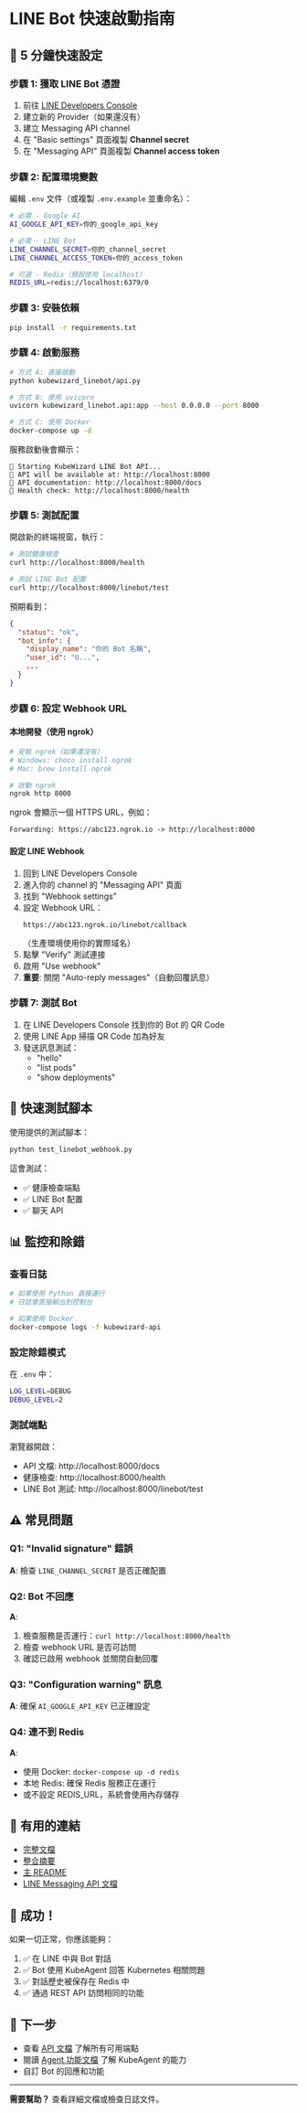 # LINE Bot 快速啟動指南

## 🚀 5 分鐘快速設定

### 步驟 1: 獲取 LINE Bot 憑證

1. 前往 [LINE Developers Console](https://developers.line.biz/console/)
2. 建立新的 Provider（如果還沒有）
3. 建立 Messaging API channel
4. 在 "Basic settings" 頁面複製 **Channel secret**
5. 在 "Messaging API" 頁面複製 **Channel access token**

### 步驟 2: 配置環境變數

編輯 `.env` 文件（或複製 `.env.example` 並重命名）：

```bash
# 必需 - Google AI
AI_GOOGLE_API_KEY=你的_google_api_key

# 必需 - LINE Bot
LINE_CHANNEL_SECRET=你的_channel_secret
LINE_CHANNEL_ACCESS_TOKEN=你的_access_token

# 可選 - Redis（預設使用 localhost）
REDIS_URL=redis://localhost:6379/0
```

### 步驟 3: 安裝依賴

```bash
pip install -r requirements.txt
```

### 步驟 4: 啟動服務

```bash
# 方式 A: 直接啟動
python kubewizard_linebot/api.py

# 方式 B: 使用 uvicorn
uvicorn kubewizard_linebot.api:app --host 0.0.0.0 --port 8000

# 方式 C: 使用 Docker
docker-compose up -d
```

服務啟動後會顯示：
```
🚀 Starting KubeWizard LINE Bot API...
📍 API will be available at: http://localhost:8000
📖 API documentation: http://localhost:8000/docs
💚 Health check: http://localhost:8000/health
```

### 步驟 5: 測試配置

開啟新的終端視窗，執行：

```bash
# 測試健康檢查
curl http://localhost:8000/health

# 測試 LINE Bot 配置
curl http://localhost:8000/linebot/test
```

預期看到：
```json
{
  "status": "ok",
  "bot_info": {
    "display_name": "你的 Bot 名稱",
    "user_id": "U...",
    ...
  }
}
```

### 步驟 6: 設定 Webhook URL

#### 本地開發（使用 ngrok）

```bash
# 安裝 ngrok（如果還沒有）
# Windows: choco install ngrok
# Mac: brew install ngrok

# 啟動 ngrok
ngrok http 8000
```

ngrok 會顯示一個 HTTPS URL，例如：
```
Forwarding: https://abc123.ngrok.io -> http://localhost:8000
```

#### 設定 LINE Webhook

1. 回到 LINE Developers Console
2. 進入你的 channel 的 "Messaging API" 頁面
3. 找到 "Webhook settings"
4. 設定 Webhook URL：
   ```
   https://abc123.ngrok.io/linebot/callback
   ```
   （生產環境使用你的實際域名）
5. 點擊 "Verify" 測試連接
6. 啟用 "Use webhook"
7. **重要**: 關閉 "Auto-reply messages"（自動回覆訊息）

### 步驟 7: 測試 Bot

1. 在 LINE Developers Console 找到你的 Bot 的 QR Code
2. 使用 LINE App 掃描 QR Code 加為好友
3. 發送訊息測試：
   - "hello"
   - "list pods"
   - "show deployments"

## 🎯 快速測試腳本

使用提供的測試腳本：

```bash
python test_linebot_webhook.py
```

這會測試：
- ✅ 健康檢查端點
- ✅ LINE Bot 配置
- ✅ 聊天 API

## 📊 監控和除錯

### 查看日誌

```bash
# 如果使用 Python 直接運行
# 日誌會直接輸出到控制台

# 如果使用 Docker
docker-compose logs -f kubewizard-api
```

### 設定除錯模式

在 `.env` 中：
```bash
LOG_LEVEL=DEBUG
DEBUG_LEVEL=2
```

### 測試端點

瀏覽器開啟：
- API 文檔: http://localhost:8000/docs
- 健康檢查: http://localhost:8000/health
- LINE Bot 測試: http://localhost:8000/linebot/test

## ⚠️ 常見問題

### Q1: "Invalid signature" 錯誤
**A**: 檢查 `LINE_CHANNEL_SECRET` 是否正確配置

### Q2: Bot 不回應
**A**: 
1. 檢查服務是否運行：`curl http://localhost:8000/health`
2. 檢查 webhook URL 是否可訪問
3. 確認已啟用 webhook 並關閉自動回覆

### Q3: "Configuration warning" 訊息
**A**: 確保 `AI_GOOGLE_API_KEY` 已正確設定

### Q4: 連不到 Redis
**A**: 
- 使用 Docker: `docker-compose up -d redis`
- 本地 Redis: 確保 Redis 服務正在運行
- 或不設定 REDIS_URL，系統會使用內存儲存

## 🔗 有用的連結

- [完整文檔](kubewizard_linebot/LINE_BOT_README.md)
- [整合摘要](LINEBOT_INTEGRATION_SUMMARY.md)
- [主 README](README.md)
- [LINE Messaging API 文檔](https://developers.line.biz/en/docs/messaging-api/)

## 🎉 成功！

如果一切正常，你應該能夠：
1. ✅ 在 LINE 中與 Bot 對話
2. ✅ Bot 使用 KubeAgent 回答 Kubernetes 相關問題
3. ✅ 對話歷史被保存在 Redis 中
4. ✅ 通過 REST API 訪問相同的功能

## 📝 下一步

- 查看 [API 文檔](http://localhost:8000/docs) 了解所有可用端點
- 閱讀 [Agent 功能文檔](agents/AGENT_FEATURES.md) 了解 KubeAgent 的能力
- 自訂 Bot 的回應和功能

---

**需要幫助？** 查看詳細文檔或檢查日誌文件。
